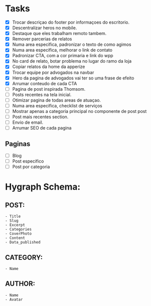 # Tasks
- [X] Trocar descriçao do footer por informaçoes do escritorio.
- [X] Descentralizar heros no mobile.
- [X] Destaque que eles trabalham remoto tambem.
- [X] Remover parcerias de relatos
- [X] Numa area especifica, padronizar o texto de como agimos
- [X] Numa area especifica, melhorar o link de contato
- [x] Padronizar CTA, com a cor primaria e link do wpp
- [X] No card de relato, botar problema no lugar do ramo da loja
- [X] Copiar relatos da home da apperize
- [X] Trocar equipe por advogados na navbar
- [X] Hero da pagina de advogados vai ter so uma frase de efeito
- [x] Arrumar conteudo de cada CTA
- [ ] Pagina de post inspirada Thomsom.
- [ ] Posts recentes na tela inicial.
- [ ] Otimizar pagina de todas areas de atuaçao.
- [ ] Numa area especifica, checklist de serviços
- [ ] Mostrar apenas a categoria principal no componente de post post
- [ ] Post mais recentes section.
- [ ] Envio de email.
- [ ] Arrumar SEO de cada pagina

## Paginas
- [ ] Blog
- [ ] Post especifico
- [ ] Post por categoria

# Hygraph Schema:

## POST:
    - Title
    - Slug
    - Excerpt
    - Categories
    - CoverPhoto
    - Content
    - Data_published

## CATEGORY:
    - Name

## AUTHOR:
    - Name
    - Avatar
